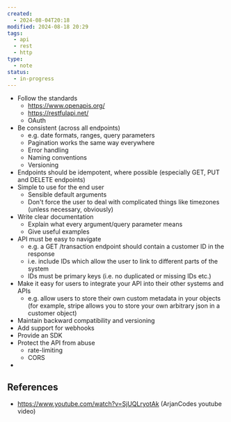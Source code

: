 ```yaml
---
created:
  - 2024-08-04T20:18
modified: 2024-08-18 20:29
tags:
  - api
  - rest
  - http
type:
  - note
status:
  - in-progress
---
```

- Follow the standards
	- https://www.openapis.org/
	- https://restfulapi.net/
	- OAuth
- Be consistent (across all endpoints)
	- e.g. date formats, ranges, query parameters
	- Pagination works the same way everywhere
	- Error handling
	- Naming conventions
	- Versioning
- Endpoints should be idempotent, where possible (especially GET, PUT and DELETE endpoints)
- Simple to use for the end user
	- Sensible default arguments
	- Don't force the user to deal with complicated things like timezones (unless necessary, obviously)
- Write clear documentation
	- Explain what every argument/query parameter means
	- Give useful examples
- API must be easy to navigate
	- e.g. a GET /transaction endpoint should contain a customer ID in the response
	- i.e. include IDs which allow the user to link to different parts of the system
	- IDs must be primary keys (i.e. no duplicated or missing IDs etc.)
- Make it easy for users to integrate your API into their other systems and APIs
	- e.g. allow users to store their own custom metadata in your objects (for example, stripe allows you to store your own arbitrary json in a customer object)
- Maintain backward compatibility and versioning 
- Add support for webhooks
- Provide an SDK
- Protect the API from abuse
	- rate-limiting
	- CORS
- 
## References
* https://www.youtube.com/watch?v=SjUQLryotAk (ArjanCodes youtube video)